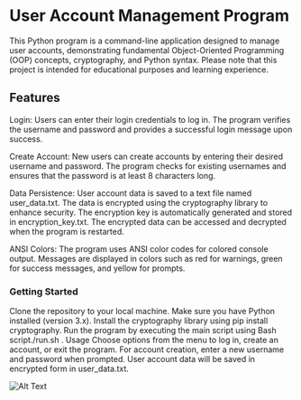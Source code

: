 # User Account Management Program
This Python program is a command-line application designed to manage user accounts, demonstrating fundamental Object-Oriented Programming (OOP) concepts, cryptography, and Python syntax. Please note that this project is intended for educational purposes and learning experience.

## Features
Login: Users can enter their login credentials to log in. The program verifies the username and password and provides a successful login message upon success.

Create Account: New users can create accounts by entering their desired username and password. The program checks for existing usernames and ensures that the password is at least 8 characters long.

Data Persistence: User account data is saved to a text file named user_data.txt. The data is encrypted using the cryptography library to enhance security. The encryption key is automatically generated and stored in encryption_key.txt. The encrypted data can be accessed and decrypted when the program is restarted.

ANSI Colors: The program uses ANSI color codes for colored console output. Messages are displayed in colors such as red for warnings, green for success messages, and yellow for prompts.

### Getting Started
Clone the repository to your local machine.
Make sure you have Python installed (version 3.x).
Install the cryptography library using pip install cryptography.
Run the program by executing the main script using Bash script./run.sh .
Usage
Choose options from the menu to log in, create an account, or exit the program.
For account creation, enter a new username and password when prompted.
User account data will be saved in encrypted form in user_data.txt.

![Alt Text](https://www.google.com/url?sa=i&url=https%3A%2F%2Fmakeagif.com%2Fgif%2Fwilly-william-ego-clip-officiel-cwWnYS&psig=AOvVaw1q6R9BUTkg9TXlm-eYRn21&ust=1708203063492000&source=images&cd=vfe&opi=89978449&ved=0CBIQjRxqFwoTCOjb8LfesIQDFQAAAAAdAAAAABAE)

